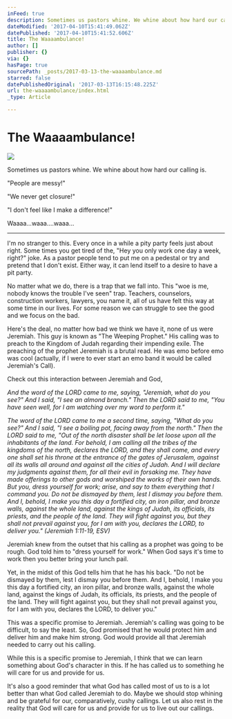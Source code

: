 ```yaml
---
inFeed: true
description: Sometimes us pastors whine. We whine about how hard our calling is.
dateModified: '2017-04-10T15:41:49.062Z'
datePublished: '2017-04-10T15:41:52.606Z'
title: The Waaaambulance!
author: []
publisher: {}
via: {}
hasPage: true
sourcePath: _posts/2017-03-13-the-waaaambulance.md
starred: false
datePublishedOriginal: '2017-03-13T16:15:48.225Z'
url: the-waaaambulance/index.html
_type: Article

---
```

# The Waaaambulance!
![](https://the-grid-user-content.s3-us-west-2.amazonaws.com/94da7652-6fdf-4ee4-94ae-7123d34bb157.jpg)

Sometimes us pastors whine. We whine about how hard our calling is.

"People are messy!"

"We never get closure!"

"I don't feel like I make a difference!"

Waaaa...waaa....waaa...

---

I'm no stranger to this. Every once in a while a pity party feels just about right. Some times you get tired of the, "Hey you only work one day a week, right?" joke. As a pastor people tend to put me on a pedestal or try and pretend that I don't exist. Either way, it can lend itself to a desire to have a pit party.

No matter what we do, there is a trap that we fall into. This "woe is me, nobody knows the trouble I've seen" trap. Teachers, counselors, construction workers, lawyers, you name it, all of us have felt this way at some time in our lives. For some reason we can struggle to see the good and we focus on the bad.

Here's the deal, no matter how bad we think we have it, none of us were Jeremiah. This guy is known as "The Weeping Prophet." His calling was to preach to the Kingdom of Judah regarding their impending exile. The preaching of the prophet Jeremiah is a brutal read. He was emo before emo was cool (actually, if I were to ever start an emo band it would be called Jeremiah's Call).

Check out this interaction between Jeremiah and God,

_And the word of the LORD came to me, saying, "Jeremiah, what do you see?" And I said, "I see an almond branch." Then the LORD said to me, "You have seen well, for I am watching over my word to perform it."_

_The word of the LORD came to me a second time, saying, "What do you see?" And I said, "I see a boiling pot, facing away from the north." Then the LORD said to me, "Out of the north disaster shall be let loose upon all the inhabitants of the land. For behold, I am calling all the tribes of the kingdoms of the north, declares the LORD, and they shall come, and every one shall set his throne at the entrance of the gates of Jerusalem, against all its walls all around and against all the cities of Judah. And I will declare my judgments against them, for all their evil in forsaking me. They have made offerings to other gods and worshiped the works of their own hands. But you, dress yourself for work; arise, and say to them everything that I command you. Do not be dismayed by them, lest I dismay you before them. And I, behold, I make you this day a fortified city, an iron pillar, and bronze walls, against the whole land, against the kings of Judah, its officials, its priests, and the people of the land. They will fight against you, but they shall not prevail against you, for I am with you, declares the LORD, to deliver you." (Jeremiah 1:11-19, ESV)_

Jeremiah knew from the outset that his calling as a prophet was going to be rough. God told him to "dress yourself for work." When God says it's time to work then you better bring your lunch pail.

Yet, in the midst of this God tells him that he has his back. "Do not be dismayed by them, lest I dismay you before them. And I, behold, I make you this day a fortified city, an iron pillar, and bronze walls, against the whole land, against the kings of Judah, its officials, its priests, and the people of the land. They will fight against you, but they shall not prevail against you, for I am with you, declares the LORD, to deliver you."

This was a specific promise to Jeremiah. Jeremiah's calling was going to be difficult, to say the least. So, God promised that he would protect him and deliver him and make him strong. God would provide all that Jeremiah needed to carry out his calling.

While this is a specific promise to Jeremiah, I think that we can learn something about God's character in this. If he has called us to something he will care for us and provide for us.

It's also a good reminder that what God has called most of us to is a lot better than what God called Jeremiah to do. Maybe we should stop whining and be grateful for our, comparatively, cushy callings. Let us also rest in the reality that God will care for us and provide for us to live out our callings.